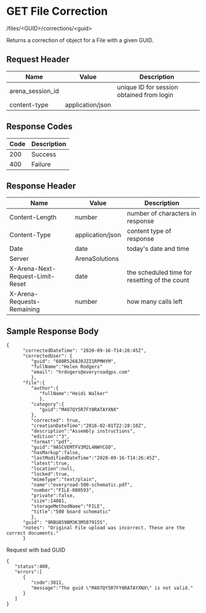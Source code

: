 # GET File Correction


/files/&lt;GUID&gt;/corrections/&lt;guid&gt;

Returns a correction of   object for a File with a given GUID. 

## Request Header

| Name<br> | Value<br> | Description<br> |
|  --- |  --- |  --- | 
| arena_session_id<br> |   | unique ID for session obtained from login<br> |
| content\-type<br> | application/json<br> |   |

## Response Codes

| Code<br> | Description<br> |
|  --- |  --- | 
| 200<br> | Success<br> |
| 400<br> | Failure<br> |

## Response Header

| Name<br> | Value<br> | Description<br> |
|  --- |  --- |  --- | 
| Content\-Length<br> | number<br> | number of characters in response<br> |
| Content\-Type<br> | application/json<br> | content type of response<br> |
| Date<br> | date<br> | today's date and time<br> |
| Server<br> | ArenaSolutions<br> |   |
| X\-Arena\-Next\-Request\-Limit\-Reset<br> | date<br> | the scheduled time for resetting of the count<br> |
| X\-Arena\-Requests\-Remaining<br> | number<br> | how many calls left<br> |

## Sample Response Body
```
{    
      "correctedDateTime": "2020-09-16-T14:26:45Z",
      "correctedUser": {
         "guid": "608R5268J0JZI1RPMHYM",  
         "fullName":"Helen Rodgers"
         "email": "hrdogers@everyroadgps.com"
         },
      "file":{
         "author":{  
            "fullName":"Heidi Walker"
            },
         "category":{  
            "guid":"M4O7QY5R7FY8RATAYXNX"
         },
         "corrected": true,
         "creationDateTime":"2016-02-01T22:28:10Z",
         "description":"Assembly instructions",
         "edition":"3",
         "format":"pdf",
         "guid":"9ASCVEMTFV3M2L4NWYCGO",
         "hasMarkup":false,
         "lastModifiedDateTime":"2020-09-16-T14:26:45Z",
         "latest":true,
         "location":null,
         "locked":true,
         "mimeType":"text/plain",
         "name":"everyroad-500-schematic.pdf",
         "number":"FILE-000593",
         "private":false,
         "size":14081,
         "storageMethodName":"FILE",
         "title":"500 board schematic"
         },  
      "guid": "9RBU859BM3K3M507915S",
      "notes": "Original File upload was incorrect. These are the correct documents."
      }
```
Request with bad GUID

```
{  
   "status":400,
   "errors":[  
      {  
         "code":3011,
         "message":"The guid \"M4O7QY5R7FY8RATAYXNX\" is not valid."
      }
   ]
}
```
